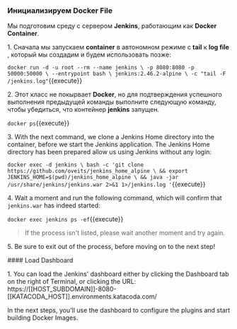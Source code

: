 ### Инициализируем **Docker File**

Мы подготовим среду с сервером **Jenkins**, работающим как **Docker Container**.

1\. Сначала мы запускаем **container**  в автономном режиме с **tail** к **log file** , который мы создадим и будем использовать позже:

`docker run -d -u root --rm --name jenkins \
    -p 8080:8080 -p 50000:50000 \
    --entrypoint bash \
    jenkins:2.46.2-alpine \
    -c "tail -F /jenkins.log"`{{execute}}

2\. Этот класс не покырвает **Docker**, но для подтверждения успешного выполнения предыдущей команды выполните следующую команду, чтобы убедиться, что контейнер **jenkins** запущен.

`docker ps`{{execute}}

3\. With the next command, we clone a Jenkins Home directory into the container, before we start the Jenkins application. The Jenkins Home directory has been prepared  allow us using Jenkins without any login:

`docker exec -d jenkins \
    bash -c 'git clone https://github.com/oveits/jenkins_home_alpine \
        && export JENKINS_HOME=$(pwd)/jenkins_home_alpine \
        && java -jar /usr/share/jenkins/jenkins.war 2>&1 1>/jenkins.log '`{{execute}}

4\. Wait a moment and run the following command, which will confirm that `jenkins.war` has indeed started:

`docker exec jenkins ps -ef`{{execute}}

> If the process isn't listed, please wait another moment and try again.

5\. Be sure to exit out of the process, before moving on to the next step!

#### Load Dashboard

1\. You can load the Jenkins' dashboard either by clicking the Dashboard tab on the right of Terminal, or clicking the URL: https://[[HOST_SUBDOMAIN]]-8080-[[KATACODA_HOST]].environments.katacoda.com/

In the next steps, you'll use the dashboard to configure the plugins and start building Docker Images.
